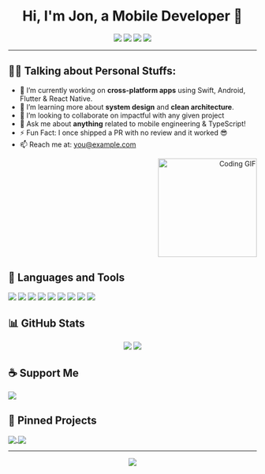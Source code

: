<!-- Profile Title & Badges -->
<h1 align="center">Hi, I'm Jon, a Mobile Developer 🚀</h1>

<p align="center">
  <a href="https://github.com/jonbation"><img src="https://img.shields.io/badge/GitHub-181717?style=for-the-badge&logo=github"></a>
  <a href="https://linkedin.com/in/your-linkedin"><img src="https://img.shields.io/badge/LinkedIn-0A66C2?style=for-the-badge&logo=linkedin&logoColor=white"></a>
  <a href="https://instagram.com/your-instagram"><img src="https://img.shields.io/badge/Instagram-E4405F?style=for-the-badge&logo=instagram&logoColor=white"></a>
  <a href="mailto:you@example.com"><img src="https://img.shields.io/badge/Gmail-D14836?style=for-the-badge&logo=gmail&logoColor=white"></a>
</p>

---

## 🧑‍💻 Talking about Personal Stuffs:

- 🔭 I’m currently working on **cross-platform apps** using Swift, Android, Flutter & React Native.
- 🌱 I’m learning more about **system design** and **clean architecture**.
- 🤝 I’m looking to collaborate on impactful with any given project
- 💬 Ask me about **anything** related to mobile engineering & TypeScript!
- ⚡ Fun Fact: I once shipped a PR with no review and it worked 😎
- 📫 Reach me at: [you@example.com](mailto:jonbation4@gmail.com)

<p align="right">
  <img src="https://media.giphy.com/media/qgQUggAC3Pfv687qPC/giphy.gif" width="200" alt="Coding GIF">
</p>


## 🧰 Languages and Tools

<p>
  <img src="https://img.shields.io/badge/Java-007396?style=flat&logo=java&logoColor=white">
  <img src="https://img.shields.io/badge/Kotlin-0095D5?style=flat&logo=kotlin&logoColor=white">
  <img src="https://img.shields.io/badge/Android-3DDC84?style=flat&logo=android&logoColor=white">
  <img src="https://img.shields.io/badge/Swift-F54A2A?style=flat&logo=swift&logoColor=white">
  <img src="https://img.shields.io/badge/Flutter-02569B?style=flat&logo=flutter&logoColor=white">
  <img src="https://img.shields.io/badge/React-61DAFB?style=flat&logo=react&logoColor=black">
  <img src="https://img.shields.io/badge/Firebase-FFCA28?style=flat&logo=firebase&logoColor=black">
  <img src="https://img.shields.io/badge/Docker-2496ED?style=flat&logo=docker&logoColor=white">
  <img src="https://img.shields.io/badge/TypeScript-3178C6?style=flat&logo=typescript&logoColor=white">
</p>


## 📊 GitHub Stats

<p align="center">
  <img src="https://github-readme-stats.vercel.app/api?username=jonbation&show_icons=true&theme=tokyonight&count_private=true" />
  <img src="https://github-readme-stats.vercel.app/api/top-langs/?username=jonbation&layout=compact&theme=tokyonight" />
</p>





## ☕ Support Me

<p>
 
  <a href="https://paypal.me/yourhandle"><img src="https://img.shields.io/badge/PayPal-00457C?style=for-the-badge&logo=paypal&logoColor=white"></a>



## 📌 Pinned Projects

<a href="https://github.com/jonbation/your-cool-project">
  <img align="center" src="https://github-readme-stats.vercel.app/api/pin/?username=jonbation&repo=your-cool-project&theme=tokyonight" />
</a>
<a href="https://github.com/jonbation/another-project">
  <img align="center" src="https://github-readme-stats.vercel.app/api/pin/?username=jonbation&repo=another-project&theme=tokyonight" />
</a>

---

<p align="center">
  <img src="https://komarev.com/ghpvc/?username=jonbation&label=Profile%20views&color=0e75b6&style=flat" />
</p>
